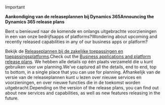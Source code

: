 > [!IMPORTANT]
> <span data-ttu-id="ded82-101">**Aankondiging van de releaseplannen bij Dynamics 365**</span><span class="sxs-lookup"><span data-stu-id="ded82-101">**Announcing the Dynamics 365 release plans**</span></span>
>
> <span data-ttu-id="ded82-102">Bent u benieuwd naar de komende en onlangs uitgebrachte voorzieningen in een van onze bedrijfsapps of platforms?</span><span class="sxs-lookup"><span data-stu-id="ded82-102">Wondering about upcoming and recently released capabilities in any of our business apps or platform?</span></span> 
> 
> <span data-ttu-id="ded82-103">Bekijk de [Releaseplannen bij de zakelijke toepassingen en toepassingsplatforms](https://go.microsoft.com/fwlink/?linkid=2010158).</span><span class="sxs-lookup"><span data-stu-id="ded82-103">Check out the [Business applications and platform release plans](https://go.microsoft.com/fwlink/?linkid=2010158).</span></span> <span data-ttu-id="ded82-104">We hebben alle details op één plaats verzameld die u kunt gebruiken voor uw planning.</span><span class="sxs-lookup"><span data-stu-id="ded82-104">We've captured all the details, end to end, top to bottom, in a single place that you can use for planning.</span></span> <span data-ttu-id="ded82-105">Afhankelijk van de versie van de releaseplannen kunt u lezen over nieuwe services en voorzieningen, en over nieuwe functies die in de toekomst worden uitgebracht.</span><span class="sxs-lookup"><span data-stu-id="ded82-105">Depending on the version of the release plans, you can find out about new services and capabilities, as well as new features releasing in the future.</span></span>
